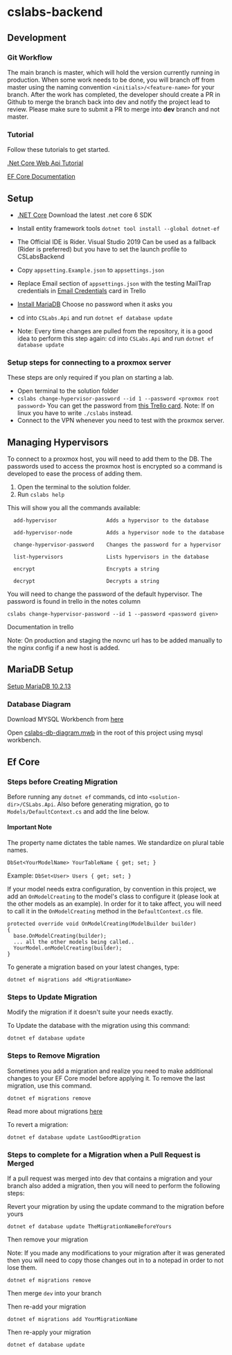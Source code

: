 # cslabs-backend

## Development

### Git Workflow

The main branch is master, which will hold the version currently running in production.
When some work needs to be done, you will branch off from master using the
naming convention `<initials>/<feature-name>` for your branch.
After the work has completed, the developer should create a PR in Github to merge the branch back into dev and notify the project lead
to review. Please make sure to submit a PR to merge into **dev** branch and not master.

### Tutorial

Follow these tutorials to get started.

[.Net Core Web Api Tutorial](https://docs.microsoft.com/en-us/aspnet/core/tutorials/first-web-api?view=aspnetcore-2.2&tabs=visual-studio)

[EF Core Documentation](https://docs.microsoft.com/en-us/ef/core/)

## Setup

* [.NET Core](https://dotnet.microsoft.com/download) Download the latest .net core 6 SDK
* Install entity framework tools `dotnet tool install --global dotnet-ef`
* The Official IDE is Rider. Visual Studio 2019 Can be used as a fallback (Rider is preferred) but you have to set the launch profile to CSLabsBackend
* Copy `appsetting.Example.json` to `appsettings.json`
* Replace Email section of `appsettings.json` with the testing MailTrap credentials in [Email Credentials](https://trello.com/c/ytg2ndaX) card in Trello
* [Install MariaDB](#MariaDB-Setup) Choose no password when it asks you
* cd into `CSLabs.Api` and run `dotnet ef database update`

* Note: Every time changes are pulled from the repository, it is a good idea to perform this
  step again: cd into `CSLabs.Api` and run `dotnet ef database update`


### Setup steps for connecting to a proxmox server

These steps are only required if you plan on starting a lab.

* Open terminal to the solution folder
* `cslabs change-hypervisor-password --id 1 --password <proxmox root password>` You can get the password from
  [this Trello card](https://trello.com/c/WFFm6iwa). Note: If on linux you have to write `./cslabs` instead.
* Connect to the VPN whenever you need to test with the proxmox server.


## Managing Hypervisors

To connect to a proxmox host, you will need to add them to the DB. The passwords used to
access the proxmox host is encrypted so a command is developed to ease the process of adding them.

1. Open the terminal to the solution folder.
2. Run `cslabs help`

This will show you all the commands available:

```
  add-hypervisor                Adds a hypervisor to the database

  add-hypervisor-node           Adds a hypervisor node to the database

  change-hypervisor-password    Changes the password for a hypervisor

  list-hypervisors              Lists hypervisors in the database

  encrypt                       Encrypts a string

  decrypt                       Decrypts a string
```

You will need to change the password of the default hypervisor. The password is found in trello in the notes column

```
cslabs change-hypervisor-password --id 1 --password <password given>
```

Documentation in trello

Note: On production and staging the novnc url has to be added manually to the nginx config if a new host is added.

## MariaDB Setup

[Setup MariaDB 10.2.13](https://downloads.mariadb.org/interstitial/mariadb-10.2.13/winx64-packages/mariadb-10.2.13-winx64.msi/from/http%3A//ftp.hosteurope.de/mirror/archive.mariadb.org/)

### Database Diagram

Download MYSQL Workbench from [here](https://dev.mysql.com/get/Downloads/MySQLGUITools/mysql-workbench-community-8.0.17-winx64.msi)

Open [cslabs-db-diagram.mwb](./cslabs-db-diagram.mwb) in the root of this project using mysql workbench.


## Ef Core

### Steps before Creating Migration

Before running any `dotnet ef` commands, cd into `<solution-dir>/CSLabs.Api`.
Also before generating migration, go to `Models/DefaultContext.cs` and
add the line below.

#### Important Note

The property name dictates the table names. We standardize on plural table names.

```
DbSet<YourModelName> YourTableName { get; set; }
```

Example: `DbSet<User> Users { get; set; }`

If your model needs extra configuration, by convention in this project,
we add an `OnModelCreating` to the model's class to configure it (please look at 
the other models as an example). 
In order for it to take affect, you will need to call it in the `OnModelCreating`
method in the `DefaultContext.cs` file.

```
protected override void OnModelCreating(ModelBuilder builder)
{
  base.OnModelCreating(builder);
  ... all the other models being called..
  YourModel.onModelCreating(builder);
}
```

To generate a migration based on your latest changes, type:

```
dotnet ef migrations add <MigrationName>
``` 

### Steps to Update Migration

Modify the migration if it doesn't suite your needs exactly.

To Update the database with the migration using this command:

```
dotnet ef database update
```

### Steps to Remove Migration

Sometimes you add a migration and realize you need to make additional changes to your EF Core model before applying it. To remove the last migration, use this command.

```
dotnet ef migrations remove
```

Read more about migrations [here](https://docs.microsoft.com/en-us/ef/core/managing-schemas/migrations)

To revert a migration:

```
dotnet ef database update LastGoodMigration
```

### Steps to complete for a Migration when a Pull Request is Merged

If a pull request was merged into dev that contains a migration and your branch also added a migration, then you will need
to perform the following steps:

Revert your migration by using the update command to the migration before yours

```
dotnet ef database update TheMigrationNameBeforeYours
```

Then remove your migration

Note: If you made any modifications to your migration after it was
generated then you will need to copy those changes out in to a notepad
in order to not lose them.

```
dotnet ef migrations remove
```

Then merge `dev` into your branch

Then re-add your migration

```
dotnet ef migrations add YourMigrationName
```

Then re-apply your migration

```
dotnet ef database update
```


